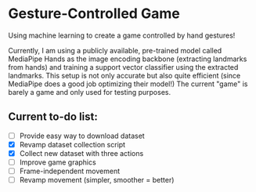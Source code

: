# Gesture-Controlled Game
Using machine learning to create a game controlled by hand gestures!


Currently, I am using a publicly available, pre-trained model called MediaPipe Hands as the image encoding backbone
(extracting landmarks from hands) and training a support vector classifier using the extracted landmarks. This setup
is not only accurate but also quite efficient (since MediaPipe does a good job optimizing their model!) The current
"game" is barely a game and only used for testing purposes.

## Current to-do list:
- [ ] Provide easy way to download dataset
- [X] Revamp dataset collection script
- [X] Collect new dataset with three actions
- [ ] Improve game graphics
- [ ] Frame-independent movement
- [ ] Revamp movement (simpler, smoother = better)